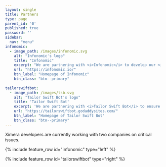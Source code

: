 ```yaml
---
layout: single
title: Partners
type: page
parent_id: '0'
published: true
password: ''
sidebar:
  nav: "menu"
infonomic:
  - image_path: /images/infonomic.svg
    alt: "Infonomic's logo"
    title: "Infonomic"
    excerpt: "We are partnering with <i>Infonomic</i> to develop our <i>Assignment-Grade Database</i> that will provide LTI 1.3 support."
    url: "https://infonomic.io/"
    btn_label: "Homepage of Infonomic"
    btn_class: "btn--primary"
    
tailorswiftbot:
  - image_path: /images/tsb.svg
    alt: "Tailor Swift Bot's logo"
    title: 'Tailor Swift Bot'
    excerpt: 'We are partnering with <i>Tailor Swift Bot</i> to ensure our content will be WCAG AA accessible.'
    url: "https://tailorswiftbot.godaddysites.com/"
    btn_label: "Homepage of Tailor Swift Bot"
    btn_class: "btn--primary"
---
```


<!--The nonprofit {{site.data.foundation}}-->
Ximera developers are currently working with two companies on critical issues. 

{% include feature_row id="infonomic" type="left" %}

{% include feature_row id="tailorswiftbot" type="right" %}
